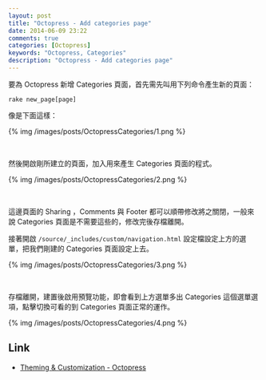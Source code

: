 ```yaml
---
layout: post
title: "Octopress - Add categories page"
date: 2014-06-09 23:22
comments: true
categories: [Octopress]
keywords: "Octopress, Categories"
description: "Octopress - Add categories page"
---
```


要為 Octopress 新增 Categories 頁面，首先需先叫用下列命令產生新的頁面：

<!-- More -->

    rake new_page[page]


像是下面這樣：

{% img /images/posts/OctopressCategories/1.png %}

<br/>

然後開啟剛所建立的頁面，加入用來產生 Categories 頁面的程式。

{% img /images/posts/OctopressCategories/2.png %}

<br/>

這邊頁面的 Sharing ，Comments 與 Footer 都可以順帶修改將之關閉，一般來說 Categories 頁面是不需要這些的，修改完後存檔離開。  

接著開啟 `/source/_includes/custom/navigation.html` 設定檔設定上方的選單，把我們剛建的 Categories 頁面設定上去。  

{% img /images/posts/OctopressCategories/3.png %}

<br/>

存檔離開，建置後啟用預覽功能，即會看到上方選單多出 Categories 這個選單選項，點擊切換可看的到 Categories 頁面正常的運作。 

{% img /images/posts/OctopressCategories/4.png %}

Link
----
* [Theming & Customization - Octopress](http://octopress.org/docs/theme/template/)

